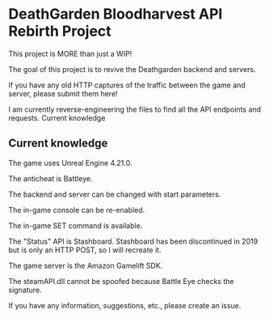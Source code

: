 
# DeathGarden Bloodharvest API Rebirth Project

This project is MORE than just a WIP!

The goal of this project is to revive the Deathgarden backend and servers.

If you have any old HTTP captures of the traffic between the game and server, please submit them here!

I am currently reverse-engineering the files to find all the API endpoints and requests.
Current knowledge

## Current knowledge

The game uses Unreal Engine 4.21.0.

The anticheat is Battleye.

The backend and server can be changed with start parameters.

The in-game console can be re-enabled.

The in-game SET command is available.

The "Status" API is Stashboard. Stashboard has been discontinued in 2019 but is only an HTTP POST, so I will recreate it.

The game server is the Amazon Gamelift SDK.

The steamAPI.dll cannot be spoofed because Battle Eye checks the signature.

If you have any information, suggestions, etc., please create an issue.